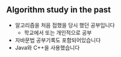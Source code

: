 ## Algorithm study in the past

* 알고리즘을 처음 접했을 당시 했던 공부입니다
  * 학교에서 또는 개인적으로 공부
* 자바문법 공부기록도 포함되어있습니다
* Java와 C++을 사용했습니다
